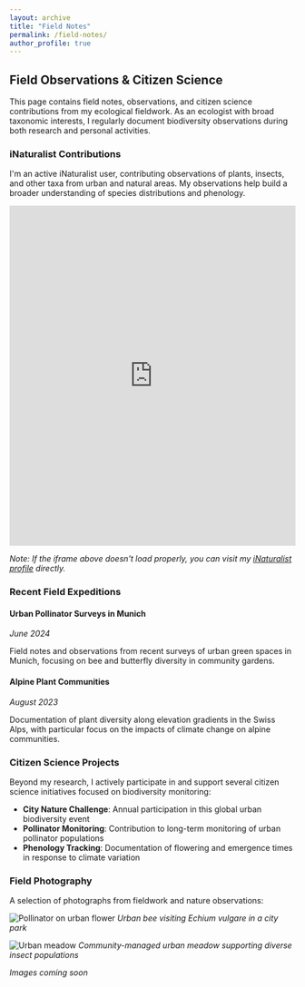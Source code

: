 ```yaml
---
layout: archive
title: "Field Notes"
permalink: /field-notes/
author_profile: true
---
```


## Field Observations & Citizen Science

This page contains field notes, observations, and citizen science contributions from my ecological fieldwork. As an ecologist with broad taxonomic interests, I regularly document biodiversity observations during both research and personal activities.

### iNaturalist Contributions

I'm an active iNaturalist user, contributing observations of plants, insects, and other taxa from urban and natural areas. My observations help build a broader understanding of species distributions and phenology.

<iframe src="https://www.inaturalist.org/observations/joancasanelles" width="100%" height="600px" frameborder="0"></iframe>

*Note: If the iframe above doesn't load properly, you can visit my [iNaturalist profile](https://www.inaturalist.org/people/joancasanelles) directly.*

### Recent Field Expeditions

#### Urban Pollinator Surveys in Munich
*June 2024*

Field notes and observations from recent surveys of urban green spaces in Munich, focusing on bee and butterfly diversity in community gardens.

#### Alpine Plant Communities
*August 2023*

Documentation of plant diversity along elevation gradients in the Swiss Alps, with particular focus on the impacts of climate change on alpine communities.

### Citizen Science Projects

Beyond my research, I actively participate in and support several citizen science initiatives focused on biodiversity monitoring:

- **City Nature Challenge**: Annual participation in this global urban biodiversity event
- **Pollinator Monitoring**: Contribution to long-term monitoring of urban pollinator populations
- **Phenology Tracking**: Documentation of flowering and emergence times in response to climate variation

### Field Photography

A selection of photographs from fieldwork and nature observations:

![Pollinator on urban flower](/images/field-photo-1.jpg)
*Urban bee visiting Echium vulgare in a city park*

![Urban meadow](/images/field-photo-2.jpg)
*Community-managed urban meadow supporting diverse insect populations*

*Images coming soon* 